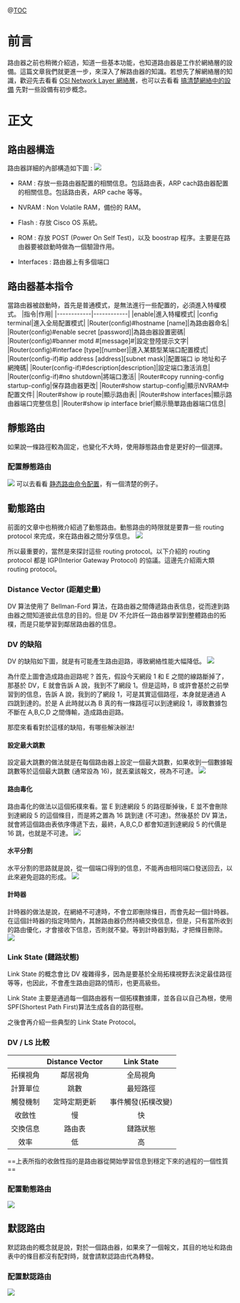 @[TOC](詳解路由器)

# 前言
路由器之前也稍微介紹過，知道一些基本功能，也知道路由器是工作於網絡層的設備。這篇文章我們就更進一步，來深入了解路由器的知識。若想先了解網絡層的知識，歡迎先去看看 [OSI Network Layer 網絡層](https://blog.csdn.net/weixin_46803507/article/details/106865151)，也可以去看看 [搞清楚網絡中的設備](https://blog.csdn.net/weixin_46803507/article/details/106759417) 先對一些設備有初步概念。

# 正文

## 路由器構造
路由器詳細的內部構造如下圖 :
![](https://wtfhhh.oss-cn-beijing.aliyuncs.com/r1.png)

- RAM : 存放一些路由器配置的相關信息。包話路由表，ARP cach路由器配置的相關信息。包話路由表，ARP cache 等等。

- NVRAM : Non Volatile RAM，備份的 RAM。

- Flash : 存放 Cisco OS 系統。

- ROM : 存放 POST (Power On Self Test)，以及 boostrap 程序。主要是在路由器要被啟動時做為一個驗證作用。

- Interfaces : 路由器上有多個端口

## 路由器基本指令
當路由器被啟動時，首先是普通模式，是無法進行一些配置的，必須進入特權模式。
|指令|作用|
|------------|------------|
|enable|進入特權模式|
|config terminal|進入全局配置模式|
|Router(config)#hostname [name]|為路由器命名|
|Router(config)#enable secret [password]|為路由器設置密碼|
|Router(config)#banner motd #[message]#|設定登陸提示文字|
|Router(config)#interface [type][number]|進入某類型某端口配置模式|
|Router(config-if)#ip address [address][subnet mask]|配置端口 ip 地址和子網掩碼|
|Router(config-if)#description[description]|設定端口激活消息|
|Router(config-if)#no shutdown|將端口激活|
|Router#copy running-config startup-config|保存路由器更改|
|Router#show startup-config|顯示NVRAM中配置文件|
|Router#show ip route|顯示路由表|
|Router#show interfaces|顯示路由器端口完整信息|
|Router#show ip interface brief|顯示簡單路由器端口信息|

## 靜態路由
如果說一條路徑較為固定，也變化不大時，使用靜態路由會是更好的一個選擇。

### 配置靜態路由
![](https://wtfhhh.oss-cn-beijing.aliyuncs.com/r2.png)
可以去看看 [静态路由命令配置](https://www.cnblogs.com/pwc1996/p/5425236.html)，有一個清楚的例子。

## 動態路由
前面的文章中也稍微介紹過了動態路由。動態路由的時限就是要靠一些 routing protocol 來完成，來在路由器之間分享信息。
![](https://wtfhhh.oss-cn-beijing.aliyuncs.com/r3.png)

所以最重要的，當然是來探討這些 routing protocol。以下介紹的 routing protocol 都是 IGP(Interior Gateway Protocol) 的協議。這邊先介紹兩大類 routing protocol。

### Distance Vector (距離史量)
DV 算法使用了 Bellman-Ford 算法，在路由器之間傳遞路由表信息，從而達到路由器之間知道彼此信息的目的。但是 DV 不允許任一路由器學習到整體路由的拓樸，而是只能學習到鄰居路由器的信息。

### DV 的缺陷
DV 的缺陷如下圖，就是有可能產生路由迴路，導致網絡性能大幅降低。
![](https://wtfhhh.oss-cn-beijing.aliyuncs.com/r4.png)

為什麼上圖會造成路由迴路呢 ? 首先，假設今天網段 1 和 E 之間的線路斷掉了，那基於 DV，E 就會告訴 A 說，我到不了網段 1。但是這時，B 或許會基於之前學習到的信息，告訴 A 說，我到的了網段 1，可是其實這個路徑，本身就是通過 A 四跳到達的。於是 A 此時就以為 B 真的有一條路徑可以到達網段 1，導致數據包不斷在 A,B,C,D 之間傳輸，造成路由迴路。

那麼來看看對於這樣的缺陷，有哪些解決辦法!

#### 設定最大跳數
設定最大跳數的做法就是在每個路由器上設定一個最大跳數，如果收到一個數據報跳數等於這個最大跳數 (通常設為 16)，就丟棄該報文，視為不可達。
![](https://wtfhhh.oss-cn-beijing.aliyuncs.com/r5.png)

#### 路由毒化
路由毒化的做法以這個拓樸來看。當 E 到達網段 5 的路徑斷掉後，E 並不會刪除到達網段 5 的這個條目，而是將之置為 16 跳到達 (不可達)。然後基於 DV 算法，就會將這個路由表依序傳遞下去，最終，A,B,C,D 都會知道到達網段 5 的代價是 16 跳，也就是不可達。
![](https://wtfhhh.oss-cn-beijing.aliyuncs.com/r6.png)

#### 水平分割 
水平分割的思路就是說，從一個端口得到的信息，不能再由相同端口發送回去，以此來避免迴路的形成。
![](https://wtfhhh.oss-cn-beijing.aliyuncs.com/r7.png)

#### 計時器
計時器的做法是說，在網絡不可達時，不會立即刪除條目，而會先起一個計時器。在這個計時器的指定時間內，其餘路由器仍然持續交換信息，但是，只有當所收到的路由優化，才會接收下信息，否則就不變。等到計時器到點，才把條目刪除。
![](https://wtfhhh.oss-cn-beijing.aliyuncs.com/r8.png)

### Link State (鏈路狀態)
Link State 的概念會比 DV 複雜得多，因為是要基於全局拓樸視野去決定最佳路徑等等，也因此，不會產生路由迴路的情形，也更高級些。

Link State 主要是通過每一個路由器有一個拓樸數據庫，並各自以自己為根，使用 SPF(Shortest Path First)算法生成各自的路徑樹。

之後會再介紹一些典型的 Link State Protocol。

### DV / LS 比較
||Distance Vector|Link State|
|:-----:|:----------:|:-----------:|
|拓樸視角|鄰居視角|全局視角|
|計算單位|跳數|最短路徑|
|觸發機制|定時定期更新|事件觸發(拓樸改變)|
|收斂性|慢|快|
|交換信息|路由表|鏈路狀態|
|效率|低|高|

==上表所指的收斂性指的是路由器從開始學習信息到穩定下來的過程的一個性質==

### 配置動態路由
![](https://wtfhhh.oss-cn-beijing.aliyuncs.com/r9.png)

## 默認路由
默認路由的概念就是說，對於一個路由器，如果來了一個報文，其目的地址和路由表中的條目都沒有配對時，就會請默認路由代為轉發。

### 配置默認路由
![](https://wtfhhh.oss-cn-beijing.aliyuncs.com/r10.png)

